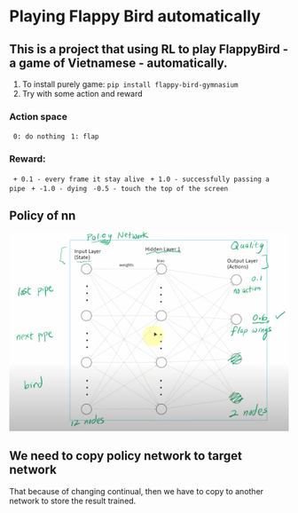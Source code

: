 # Playing Flappy Bird automatically
## This is a project that using RL to play FlappyBird - a game of Vietnamese - automatically.
1. To install purely game:
`pip install flappy-bird-gymnasium`
2. Try with some action and reward
### Action space
` 0: do nothing`
` 1: flap`  
### Reward:
` + 0.1 - every frame it stay alive`
` + 1.0 - successfully passing a pipe`
` + -1.0 - dying`
` -0.5 - touch the top of the screen`
## Policy of nn
![alt text](image/image.png)

## We need to copy policy network to target network
That because of changing continual, then we have to copy to another network to store the result trained.
